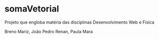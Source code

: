 # somaVetorial
Projeto que engloba matéria das disciplinas Desenvolvimento Web e Física

Breno Mariz, João Pedro Renan, Paula Mara
